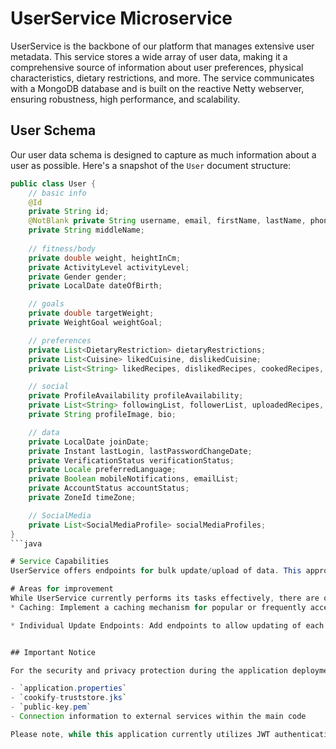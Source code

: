 # UserService Microservice

UserService is the backbone of our platform that manages extensive user metadata. This service stores a wide array of user data, making it a comprehensive source of information about user preferences, physical characteristics, dietary restrictions, and more. The service communicates with a MongoDB database and is built on the reactive Netty webserver, ensuring robustness, high performance, and scalability.

## User Schema

Our user data schema is designed to capture as much information about a user as possible. Here's a snapshot of the `User` document structure:

```java
public class User {
    // basic info
    @Id
    private String id;
    @NotBlank private String username, email, firstName, lastName, phoneNumber;
    private String middleName;
    
    // fitness/body
    private double weight, heightInCm;
    private ActivityLevel activityLevel;
    private Gender gender;
    private LocalDate dateOfBirth;

    // goals
    private double targetWeight;
    private WeightGoal weightGoal;

    // preferences
    private List<DietaryRestriction> dietaryRestrictions;
    private List<Cuisine> likedCuisine, dislikedCuisine;
    private List<String> likedRecipes, dislikedRecipes, cookedRecipes, savedRecipes;

    // social
    private ProfileAvailability profileAvailability;
    private List<String> followingList, followerList, uploadedRecipes, uploadedVideos;
    private String profileImage, bio;

    // data
    private LocalDate joinDate;
    private Instant lastLogin, lastPasswordChangeDate;
    private VerificationStatus verificationStatus;
    private Locale preferredLanguage;
    private Boolean mobileNotifications, emailList;
    private AccountStatus accountStatus;
    private ZoneId timeZone;

    // SocialMedia
    private List<SocialMediaProfile> socialMediaProfiles;
}
```java

# Service Capabilities
UserService offers endpoints for bulk update/upload of data. This approach is employed due to the substantial amount of data stored per user. These endpoints allow multiple values within the same general category to be updated simultaneously.

# Areas for improvement
While UserService currently performs its tasks effectively, there are opportunities for performance and functionality improvements:
* Caching: Implement a caching mechanism for popular or frequently accessed user data to enhance retrieval speed and reduce database load.

* Individual Update Endpoints: Add endpoints to allow updating of each individual value in the user schema for more granular data management.


## Important Notice

For the security and privacy protection during the application deployment, several files and some sections of the code have been intentionally left blank or removed. These include:

- `application.properties`
- `cookify-truststore.jks`
- `public-key.pem`
- Connection information to external services within the main code

Please note, while this application currently utilizes JWT authentication, it is planned to switch to OAuth2 authentication method at the time of deployment. This decision is driven by the need to enhance the security of the application, as exposing JWT code publicly compromises the application's security.
